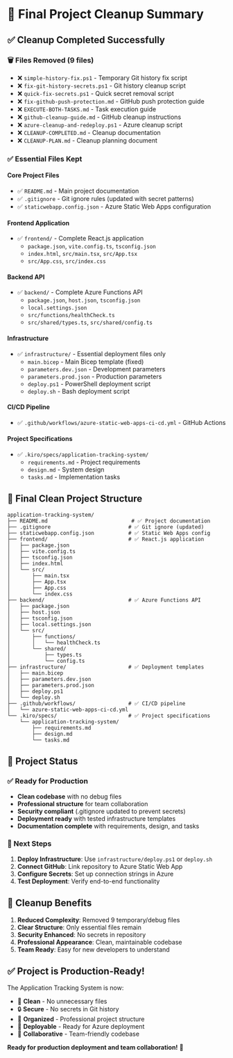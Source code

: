 # 🧹 Final Project Cleanup Summary

## ✅ Cleanup Completed Successfully

### 🗑️ Files Removed (9 files)
- ❌ `simple-history-fix.ps1` - Temporary Git history fix script
- ❌ `fix-git-history-secrets.ps1` - Git history cleanup script
- ❌ `quick-fix-secrets.ps1` - Quick secret removal script
- ❌ `fix-github-push-protection.md` - GitHub push protection guide
- ❌ `EXECUTE-BOTH-TASKS.md` - Task execution guide
- ❌ `github-cleanup-guide.md` - GitHub cleanup instructions
- ❌ `azure-cleanup-and-redeploy.ps1` - Azure cleanup script
- ❌ `CLEANUP-COMPLETED.md` - Cleanup documentation
- ❌ `CLEANUP-PLAN.md` - Cleanup planning document

### ✅ Essential Files Kept

#### Core Project Files
- ✅ `README.md` - Main project documentation
- ✅ `.gitignore` - Git ignore rules (updated with secret patterns)
- ✅ `staticwebapp.config.json` - Azure Static Web Apps configuration

#### Frontend Application
- ✅ `frontend/` - Complete React.js application
  - `package.json`, `vite.config.ts`, `tsconfig.json`
  - `index.html`, `src/main.tsx`, `src/App.tsx`
  - `src/App.css`, `src/index.css`

#### Backend API
- ✅ `backend/` - Complete Azure Functions API
  - `package.json`, `host.json`, `tsconfig.json`
  - `local.settings.json`
  - `src/functions/healthCheck.ts`
  - `src/shared/types.ts`, `src/shared/config.ts`

#### Infrastructure
- ✅ `infrastructure/` - Essential deployment files only
  - `main.bicep` - Main Bicep template (fixed)
  - `parameters.dev.json` - Development parameters
  - `parameters.prod.json` - Production parameters
  - `deploy.ps1` - PowerShell deployment script
  - `deploy.sh` - Bash deployment script

#### CI/CD Pipeline
- ✅ `.github/workflows/azure-static-web-apps-ci-cd.yml` - GitHub Actions

#### Project Specifications
- ✅ `.kiro/specs/application-tracking-system/`
  - `requirements.md` - Project requirements
  - `design.md` - System design
  - `tasks.md` - Implementation tasks

## 📂 Final Clean Project Structure

```
application-tracking-system/
├── README.md                           # ✅ Project documentation
├── .gitignore                         # ✅ Git ignore (updated)
├── staticwebapp.config.json           # ✅ Static Web Apps config
├── frontend/                          # ✅ React.js application
│   ├── package.json
│   ├── vite.config.ts
│   ├── tsconfig.json
│   ├── index.html
│   └── src/
│       ├── main.tsx
│       ├── App.tsx
│       ├── App.css
│       └── index.css
├── backend/                           # ✅ Azure Functions API
│   ├── package.json
│   ├── host.json
│   ├── tsconfig.json
│   ├── local.settings.json
│   └── src/
│       ├── functions/
│       │   └── healthCheck.ts
│       └── shared/
│           ├── types.ts
│           └── config.ts
├── infrastructure/                    # ✅ Deployment templates
│   ├── main.bicep
│   ├── parameters.dev.json
│   ├── parameters.prod.json
│   ├── deploy.ps1
│   └── deploy.sh
├── .github/workflows/                 # ✅ CI/CD pipeline
│   └── azure-static-web-apps-ci-cd.yml
└── .kiro/specs/                       # ✅ Project specifications
    └── application-tracking-system/
        ├── requirements.md
        ├── design.md
        └── tasks.md
```

## 🎯 Project Status

### ✅ Ready for Production
- **Clean codebase** with no debug files
- **Professional structure** for team collaboration
- **Security compliant** (.gitignore updated to prevent secrets)
- **Deployment ready** with tested infrastructure templates
- **Documentation complete** with requirements, design, and tasks

### 🚀 Next Steps
1. **Deploy Infrastructure**: Use `infrastructure/deploy.ps1` or `deploy.sh`
2. **Connect GitHub**: Link repository to Azure Static Web App
3. **Configure Secrets**: Set up connection strings in Azure
4. **Test Deployment**: Verify end-to-end functionality

## 🎉 Cleanup Benefits

1. **Reduced Complexity**: Removed 9 temporary/debug files
2. **Clear Structure**: Only essential files remain
3. **Security Enhanced**: No secrets in repository
4. **Professional Appearance**: Clean, maintainable codebase
5. **Team Ready**: Easy for new developers to understand

## ✅ Project is Production-Ready!

The Application Tracking System is now:
- 🧹 **Clean** - No unnecessary files
- 🔒 **Secure** - No secrets in Git history
- 📁 **Organized** - Professional project structure
- 🚀 **Deployable** - Ready for Azure deployment
- 👥 **Collaborative** - Team-friendly codebase

**Ready for production deployment and team collaboration!** 🎉